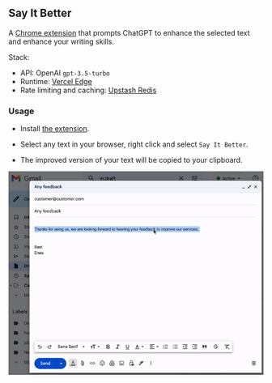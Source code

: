 
## Say It Better

A [Chrome extension](https://chrome.google.com/webstore/detail/say-it-better/jjmeigcgllplllpdnmbbigmepfmofcif) that prompts ChatGPT to enhance the selected text and enhance your writing skills.

Stack:
- API: OpenAI `gpt-3.5-turbo`
- Runtime: [Vercel Edge](https://vercel.com/features/edge-functions)
- Rate limiting and caching: [Upstash Redis](https://upstash.com/) 

### Usage
- Install [the extension](https://chrome.google.com/webstore/detail/say-it-better/jjmeigcgllplllpdnmbbigmepfmofcif).
  
- Select any text in your browser, right click and select `Say It Better`.

- The improved version of your text will be copied to your clipboard.

![alt text](sib.gif "Say It Better")

